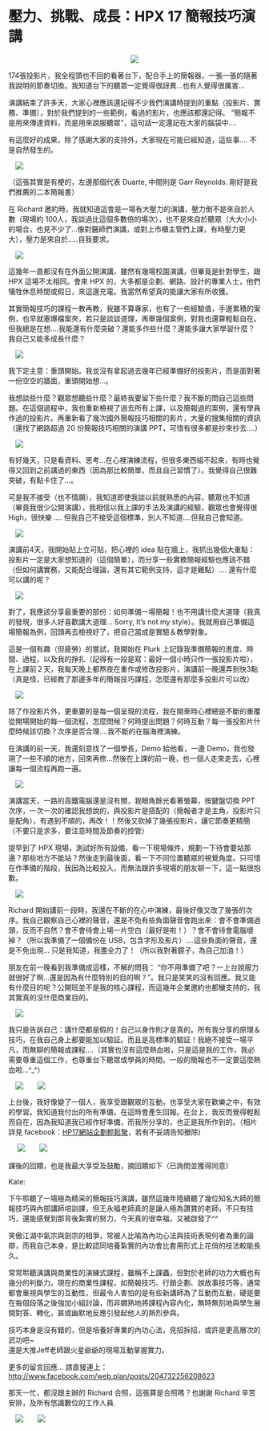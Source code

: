 # 壓力、挑戰、成長：HPX 17 簡報技巧演講 

<div style="clear: both; text-align: center;"><a href="http://3.bp.blogspot.com/-MXmf4LS1bTM/VhWxjSC7USI/AAAAAAAAOU0/32UKmgA_nK4/s1600/image_thumb.png" style="margin-left: 1em; margin-right: 1em;"><img border="0" src="http://3.bp.blogspot.com/-MXmf4LS1bTM/VhWxjSC7USI/AAAAAAAAOU0/32UKmgA_nK4/s1600/image_thumb.png"/></a></div>
<p></p>
<div style="clear: both; text-align: center;"></div>
<p>174張投影片，我全程頭也不回的看著台下，配合手上的簡報器，一張一張的隨著我說明的節奏切換。我知道台下的聽眾一定覺得很訝異…也有人覺得很厲害…</p>
<p>演講結束了許多天，大家心裡應該還記得不少我們演講時提到的重點（投影片、實務、準備），對於我們提到的一些範例，看過的影片，也應該都還記得。 “簡報不是用來傳達資料，而是用來說服聽眾”，這句話一定還記在大家的腦袋中….</p>
<p>有這麼好的成果，除了感謝大家的支持外，大家現在可能已經知道，這些事…. 不是自然發生的。<br/><a name="more"></a></p>
<p><a href="http://2.bp.blogspot.com/-SkaKhV5xl-8/VhWxm21xUpI/AAAAAAAAOVg/lchFx_yAtIY/s1600/image_thumb_3.png" style="margin-left: 1em; margin-right: 1em; text-align: center;"><img border="0" src="http://2.bp.blogspot.com/-SkaKhV5xl-8/VhWxm21xUpI/AAAAAAAAOVg/lchFx_yAtIY/s1600/image_thumb_3.png"/></a></p>
<p>（這張其實是有梗的，左邊那個代表 Duarte, 中間則是 Garr Reynolds. 剛好是我們推薦的二本簡報書）</p>
<p>在 Richard 邀約時，我就知道這會是一場有大壓力的演講，壓力倒不是來自於人數（現場約 100人，我談過比這個多數倍的場次），也不是來自於聽眾（大大小小的場合，也見不少了…像對醫師們演講，或對上市櫃主管們上課，有時壓力更大），壓力是來自於…..自我要求。</p>
<p><a href="http://4.bp.blogspot.com/-FY3nZsmnh1g/VhWxnc4sA6I/AAAAAAAAOVw/ONFcsG9aYd8/s1600/image_thumb_4.png" style="margin-left: 1em; margin-right: 1em; text-align: center;"><img border="0" src="http://4.bp.blogspot.com/-FY3nZsmnh1g/VhWxnc4sA6I/AAAAAAAAOVw/ONFcsG9aYd8/s1600/image_thumb_4.png"/></a></p>
<p>這幾年一直都沒有在外面公開演講，雖然有幾場校園演講，但畢竟是針對學生，跟 HPX 這場不太相同。會來 HPX 的，大多都是企劃、網路、設計的專業人士，他們犠牲休息時間或假日，來這邊充電。我當然希望真的能讓大家有所收獲。</p>
<p>其實簡報技巧的課程一教再教，我雖不算專家，也有了一些經驗值，手邊累積的案例，也早就塞爆檔案夾，若只是談談道理，再舉幾個案例，對我也還算輕鬆自在。但我總是在想….我能還有什麼突破？還能多作些什麼？還能多讓大家學習什麼？我自己又能多成長什麼？</p>
<p><a href="http://4.bp.blogspot.com/-d52nu-B4sTc/VhWxntVHPVI/AAAAAAAAOWE/rt7eDqSvs9E/s1600/image_thumb_5.png" style="margin-left: 1em; margin-right: 1em; text-align: center;"><img border="0" src="http://4.bp.blogspot.com/-d52nu-B4sTc/VhWxntVHPVI/AAAAAAAAOWE/rt7eDqSvs9E/s1600/image_thumb_5.png"/></a></p>
<p>我下定主意：重頭開始。我並沒有拿起過去幾年已經準備好的投影片，而是面對著一份空空的牆面，重頭開始想…。</p>
<p>我想談些什麼？觀眾想聽些什麼？最終我要留下些什麼？我不斷的問自己這些問題。在這個過程中，我也重新檢視了過去所有上課，以及簡報過的案例，還有學員作過的投影片。再重新看了幾次國外簡報技巧相關的影片，大量的搜集相關的資訊（還找了網路超過 20 份簡報技巧相關的演講 PPT，可惜有很多都是抄來抄去….）</p>
<p><a href="http://2.bp.blogspot.com/-hZngdO7kAJ4/VhWxn3PMeYI/AAAAAAAAOWA/GcVVrZlZbEw/s1600/image_thumb_6.png" style="margin-left: 1em; margin-right: 1em; text-align: center;"><img border="0" src="http://2.bp.blogspot.com/-hZngdO7kAJ4/VhWxn3PMeYI/AAAAAAAAOWA/GcVVrZlZbEw/s1600/image_thumb_6.png"/></a></p>
<p>有好幾天，只是看資料、思考…在心裡演練流程，但很多東西組不起來，有時也覺得又回到之前講過的東西（因為那比較簡單，而且自己習慣了）。我覺得自己很難突破，有點卡住了…。</p>
<p>可是我不接受（也不情願），我知道即使我談以前就熟悉的內容，聽眾也不知道（畢竟我很少公開演講），我相信以我上課的手法及演講的經驗，觀眾也會覺得很 High，很快樂 …. 但我自己不接受這個標準，別人不知道….但我自己會知道。</p>
<p><a href="http://3.bp.blogspot.com/-bSIlJhHzqeI/VhWxofwwrtI/AAAAAAAAOV8/nK_oQrtHsEM/s1600/image_thumb_7.png" style="margin-left: 1em; margin-right: 1em; text-align: center;"><img border="0" src="http://3.bp.blogspot.com/-bSIlJhHzqeI/VhWxofwwrtI/AAAAAAAAOV8/nK_oQrtHsEM/s1600/image_thumb_7.png"/></a></p>
<p>演講前4天，我開始貼上立可貼，把心裡的 idea 貼在牆上，我抓出幾個大重點：投影片一定是大家想知道的（這個簡單），而分享一些實務簡報經驗也應該不錯（但如何講實務，又能配合理論，還有其它範例支持，這才是難點）…. 還有什麼可以講的呢？</p>
<p><a href="http://2.bp.blogspot.com/-G-ETS1nL8Ds/VhWxpdH0S3I/AAAAAAAAOWU/q91lxHx7bRg/s1600/image_thumb_8.png" style="margin-left: 1em; margin-right: 1em; text-align: center;"><img border="0" src="http://2.bp.blogspot.com/-G-ETS1nL8Ds/VhWxpdH0S3I/AAAAAAAAOWU/q91lxHx7bRg/s1600/image_thumb_8.png"/></a></p>
<p>對了，我應該分享最重要的部份：如何準備一場簡報！也不用講什麼大道理（我真的發現，很多人好喜歡講大道理… Sorry, It’s not my style）。我就用自己準備這場簡報為例，回頭再去檢視好了，把自己當成是實驗＆教學對象。</p>
<p>這是一個有趣（但疲勞）的嘗試，我開始在 Plurk 上記錄我準備簡報的進度、時間、過程，以及我的掙扎（記得有一段是寫：最好一個小時只作一張投影片啦），在上課前２天，我每天晚上都熬夜在重作或修改投影片，演講前一晚還弄到快3點（真是怪，已經教了那邊多年的簡報技巧課程，怎麼還有那麼多投影片可以改）</p>
<p><a href="http://3.bp.blogspot.com/-j-etQ5FsioQ/VhWxpWJ-enI/AAAAAAAAOWQ/QKg2sNKYfGA/s1600/image_thumb_9.png" style="margin-left: 1em; margin-right: 1em; text-align: center;"><img border="0" src="http://3.bp.blogspot.com/-j-etQ5FsioQ/VhWxpWJ-enI/AAAAAAAAOWQ/QKg2sNKYfGA/s1600/image_thumb_9.png"/></a></p>
<p>除了作投影片外，更重要的是每一個呈現的流程，我在開車時心裡總是不斷的重覆從開場開始的每一個流程，怎麼問候？何時提出問題？何時互動？每一張投影片什麼時候該切換？次序是否合理….我不斷的在腦海裡演練。</p>
<p>在演講的前一天，我還刻意找了一個學長，Demo 給他看，一邊 Demo，我也發現了一些不順的地方，回來再修…然後在上課的前一晚，也一個人走來走去，心裡讓每一個流程再跑一遍。</p>
<p><a href="http://1.bp.blogspot.com/-kauVQoXQGPs/VhWxi-hvUSI/AAAAAAAAOUg/JhOtWLdfocM/s1600/image_thumb_10.png" style="margin-left: 1em; margin-right: 1em; text-align: center;"><img border="0" src="http://1.bp.blogspot.com/-kauVQoXQGPs/VhWxi-hvUSI/AAAAAAAAOUg/JhOtWLdfocM/s1600/image_thumb_10.png"/></a></p>
<p>演講當天，一路的高鐵電腦還是沒有關，我眼角餘光看著螢幕，按鍵盤切換 PPT 次序，一次一次的確認我想說的，與投影片是搭配的（簡報者才是主角，投影片只是配角），有遇到不順的，再改！！然後又砍掉了幾張投影片，讓它節奏更精簡（不要只是求多，要注意時間及節奏的控管）</p>
<p>提早到了 HPX 現場，測試好所有設備，看一下現場條件，規劃一下待會要站那邊？那些地方不能站？然後走到最後面，看一下不同位置聽眾的視覺角度。只可惜在作準備的階段，我因為比較投入，而無法跟許多現場的朋友聊一下，這一點很抱歉。</p>
<p><a href="http://2.bp.blogspot.com/-gTWCpiu_aXQ/VhWxi6p9ojI/AAAAAAAAOUc/YOi9dLFqR4E/s1600/image_thumb_11.png" style="margin-left: 1em; margin-right: 1em; text-align: center;"><img border="0" src="http://2.bp.blogspot.com/-gTWCpiu_aXQ/VhWxi6p9ojI/AAAAAAAAOUc/YOi9dLFqR4E/s1600/image_thumb_11.png"/></a></p>
<p>Richard 開始講前一段時，我還在不斷的在心中演練，最後好像又改了幾張的次序。我自己觀察自己心裡的聲音，還是不免有些負面聲音會跑出來：會不會準備過頭，反而不自然？會不會待會上場一片空白（最好是啦！）？會不會待會電腦壞掉？（所以我準備了一個備份在 USB，包含字形及影片）….這些負面的聲音，還是不免出現… 只是我知道，我盡全力了！（所以我對著鏡子，為自己加油！）</p>
<p>朋友在前一晚看到我準備成這樣，不解的問我： “你不用準備了吧？一上台說服力就很好了啊…還是因為有什麼特別的目的啊？”。我只是笑笑的沒有回應。我又能有什麼目的呢？公開班並不是我的核心課程，而這幾年企業邀約也都蠻支持的，我其實真的沒什麼商業目的。</p>
<p><a href="http://4.bp.blogspot.com/-UOEz_Lg935w/VhWxkESaYtI/AAAAAAAAOUo/M96Ne9IO-q8/s1600/image_thumb_12.png" style="margin-left: 1em; margin-right: 1em; text-align: center;"><img border="0" src="http://4.bp.blogspot.com/-UOEz_Lg935w/VhWxkESaYtI/AAAAAAAAOUo/M96Ne9IO-q8/s1600/image_thumb_12.png"/></a></p>
<p>我只是告訴自己：講什麼都是假的！自己以身作則才是真的。所有我分享的原理＆技巧，在我自己身上都要能加以驗証。而且是高標準的驗証！我絕不接受一場平凡，而無聊的簡報或課程….（其實也沒有這麼熱血啦，只是這是我的工作，我必需要尊重這個工作，也尊重台下聽眾或學員的時間。一般的簡報也不一定要這麼熱血啦…^_^）</p>
<p><a href="http://1.bp.blogspot.com/-gNwpXIvG6J8/VhWxkWZijZI/AAAAAAAAOUs/CBk_AYye130/s1600/image_thumb_13.png" style="margin-left: 1em; margin-right: 1em; text-align: center;"><img border="0" src="http://1.bp.blogspot.com/-gNwpXIvG6J8/VhWxkWZijZI/AAAAAAAAOUs/CBk_AYye130/s1600/image_thumb_13.png"/></a><a href="http://2.bp.blogspot.com/-_objHo7myss/VhWxk_aD4lI/AAAAAAAAOVA/N0hZPTz7p30/s1600/image_thumb_14.png" style="margin-left: 1em; margin-right: 1em; text-align: center;"><img border="0" src="http://2.bp.blogspot.com/-_objHo7myss/VhWxk_aD4lI/AAAAAAAAOVA/N0hZPTz7p30/s1600/image_thumb_14.png"/></a></p>
<p>上台後，我好像變了一個人，我享受跟觀眾的互動，也享受大家在歡樂之中，有效的學習。我知道我付出的所有準備，在這時會產生回報。在台上，我反而覺得輕鬆而自在，因為我知道我已經作好準備，而我所分享的，也正是我所作到的。（相片詳見 facebook：<a href="http://www.facebook.com/album.php?aid=281685&amp;id=145840626783">HP17網站企劃輕鬆聚</a>，若有不妥請告知撤除)</p>
<p> <a href="http://3.bp.blogspot.com/-0L4CH8s2h-s/VhWxlJYbhFI/AAAAAAAAOVU/vQxFq7ku1Ag/s1600/image_thumb_15.png" style="margin-left: 1em; margin-right: 1em; text-align: center;"><img border="0" src="http://3.bp.blogspot.com/-0L4CH8s2h-s/VhWxlJYbhFI/AAAAAAAAOVU/vQxFq7ku1Ag/s1600/image_thumb_15.png"/></a><a href="http://3.bp.blogspot.com/-WX52e1ZQjj8/VhWxlb94eYI/AAAAAAAAOVE/7nVe6sSwDrU/s1600/image_thumb_16.png" style="margin-left: 1em; margin-right: 1em; text-align: center;"><img border="0" src="http://3.bp.blogspot.com/-WX52e1ZQjj8/VhWxlb94eYI/AAAAAAAAOVE/7nVe6sSwDrU/s1600/image_thumb_16.png"/></a></p>
<p>課後的回饋，也是我最大享受及鼓勵，摘回饋如下（已詢問並獲得同意）</p>
<p>Kate:</p>
<p>下午聆聽了一場極為精采的簡報技巧演講，雖然這幾年陸續聽了幾位知名大師的簡報技巧與內部講師培訓課，但王永福老師真的是讓人極為讚賞的老師，不只有技巧，還能感覺到那背後紮實的努力，今天真的很幸福，又被啟發了^^</p>
<p>笑傲江湖中氣宗與劍宗的相爭，常被人比喻為內功心法與技術表現何者為重的論辯，而我自己本身，是比較認同培養紮實的內功會比套用形式上花俏的技法較能長久。</p>
<p>常常聆聽演講與商業性的演練式課程，雖稱不上課蟲，但對於老師的功力大概也有幾分的判斷力。現在的商業性課程，如簡報技巧、行銷企劃、說故事技巧等，通常都會重視與學生的互動性，但最令人害怕的是有些新講師為了互動而互動，硬是要在每個段落之後強加小組討論，而非嫺熟地將課程內容內化，無時無刻地與學生展開對答、轉化，甚或幽默地反應引發起他人的熱烈參與。</p>
<p>技巧本身是沒有錯的，但是培養好專業的內功心法，見招拆招，或許是更高層次的武功吧~ <br/>還是大推Jeff老師跟火星爺爺的現場互動掌握實力。</p>
<p>更多的留言回應… 請直接連上：<a href="http://www.facebook.com/web.plan/posts/204732256208623">http://www.facebook.com/web.plan/posts/204732256208623</a></p>
<p>那天一忙，都沒跟主辦的 Richard 合照，這張算是合照嗎？也謝謝 Richard 辛苦安排，及所有悠識數位的工作人員.</p>
<div></div>
<div><a href="http://4.bp.blogspot.com/-Wkqqm1iccLE/VhWxmOpMhRI/AAAAAAAAOVY/OJFQImyHFeE/s1600/image_thumb_17.png" style="margin-left: 1em; margin-right: 1em; text-align: center;"><img border="0" src="http://4.bp.blogspot.com/-Wkqqm1iccLE/VhWxmOpMhRI/AAAAAAAAOVY/OJFQImyHFeE/s1600/image_thumb_17.png"/></a><a href="http://1.bp.blogspot.com/-Vf6YchX42Ss/VhWxmfmM2tI/AAAAAAAAOVo/wfGx9B8uBLI/s1600/image_thumb_18.png" style="margin-left: 1em; margin-right: 1em; text-align: center;"><img border="0" src="http://1.bp.blogspot.com/-Vf6YchX42Ss/VhWxmfmM2tI/AAAAAAAAOVo/wfGx9B8uBLI/s1600/image_thumb_18.png"/></a></div>